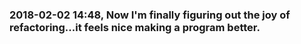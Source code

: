 ### 2018-02-02 14:48, Now I'm finally figuring out the joy of refactoring...it feels nice making a program better.   
